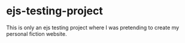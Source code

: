 # ejs-testing-project
This is only an ejs testing project where I was pretending to create my personal fiction website. 
